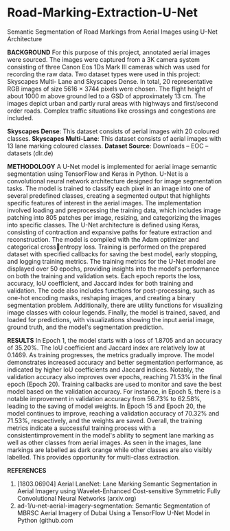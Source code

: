 # Road-Marking-Extraction-U-Net
Semantic Segmentation of Road Markings from Aerial Images using U-Net Architecture

**BACKGROUND**
For this purpose of this project, annotated aerial images were sourced. The images were captured from a 3K camera system consisting of three Canon Eos 1Ds Mark III cameras which was used for recording the raw data. Two dataset types were used in this project: Skyscapes Multi- Lane and Skyscapes Dense. In total, 20 representative RGB images of size 5616 × 3744 pixels were chosen. The flight height of about 1000 m above ground led to a GSD of approximately 13 cm. The images depict urban and partly rural areas with highways and first/second order roads. Complex traffic situations like crossings and congestions are included.

**Skyscapes Dense**: This dataset consists of aerial images with 20 coloured classes.
**Skyscapes Multi-Lane**: This dataset consists of aerial images with 13 lane marking coloured classes.
**Dataset Source**: Downloads – EOC – datasets (dlr.de)


**METHODOLOGY**
A U-Net model is implemented for aerial image semantic segmentation using TensorFlow and Keras in Python. U-Net is a convolutional neural network architecture designed for image segmentation tasks. The model is trained to classify each pixel in an image into one of several predefined classes, creating a segmented output that highlights specific features of interest in the aerial images. The implementation involved loading and preprocessing the training data, which includes image patching into 805 patches per image, resizing, and categorizing the images into specific classes. The U-Net architecture is defined using Keras, consisting of contraction and expansive paths for feature extraction and reconstruction. The model is compiled with the Adam optimizer and categorical crossentropy loss. Training is performed on the prepared dataset with specified callbacks for saving the best model, early stopping, and logging training metrics. The training metrics for the U-Net model are displayed over 50 epochs, providing insights into the model's performance on both the training and validation sets. Each epoch reports the loss, accuracy, IoU coefficient, and Jaccard index for both training and validation. The code also includes functions for post-processing, such as one-hot encoding masks, reshaping images, and creating a binary segmentation problem. Additionally, there are utility functions for visualizing image classes with colour legends. Finally, the model is trained, saved, and loaded for predictions, with visualizations showing the input aerial image, ground truth, and the model's segmentation prediction.

**RESULTS**
In Epoch 1, the model starts with a loss of 1.8705 and an accuracy of 35.20%. The IoU coefficient and Jaccard index are relatively low at 0.1469. As training progresses, the metrics gradually improve. The model demonstrates increased accuracy and better segmentation performance, as indicated by higher IoU coefficients and Jaccard indices. Notably, the validation accuracy also improves over epochs, reaching 71.53% in the final epoch (Epoch 20). Training callbacks are used to monitor and save the best model based on the validation accuracy. For instance, in Epoch 5, there is a notable improvement in validation accuracy from 56.73% to 62.58%, leading to the saving of model weights. 
In Epoch 15 and Epoch 20, the model continues to improve, reaching a validation accuracy of 70.32% and 71.53%, respectively, and the weights are saved. Overall, the training metrics indicate a successful training process with a consistentimprovement in the model's ability to segment lane marking as well as other classes from aerial images. As seen in the images, lane markings are labelled as dark orange while other classes are also visibly labelled. This provides opportunity for multi-class extraction.

**REFERENCES**
1. [1803.06904] Aerial LaneNet: Lane Marking Semantic Segmentation in Aerial Imagery using 
Wavelet-Enhanced Cost-sensitive Symmetric Fully Convolutional Neural Networks (arxiv.org)
2. ad-1/u-net-aerial-imagery-segmentation: Semantic Segmentation of MBRSC Aerial Imagery 
of Dubai Using a TensorFlow U-Net Model in Python (github.com
